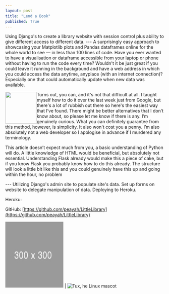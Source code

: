 ```yaml
---
layout: post
title: "Lend a Book"
published: True
---
```


Using Django's to create a library website with session control plus ability to give different access to different data. --- A surprisingly easy approach to showcasing your Matplotlib plots and Pandas dataframes online for the whole world to see — in less than 100 lines of code. Have you ever wanted to have a visualisation or dataframe accessible from your laptop or phone without having to run the code every time? Wouldn't it be just great if you could leave it running in the background and have a web address in which you could access the data anytime, anyplace (with an internet connection)? Especially one that could automatically update when new data was available.

<img align="left" width="100" height="100" src="../../../assets/images/duck.jpg">
Turns out, you can, and it's not that difficult at all. I taught myself how to do it over the last week just from Google, but there's a lot of rubbish out there so here's the easiest way that I’ve found. There might be better alternatives that I don’t know about, so please let me know if there is any. I’m genuinely curious. What you can definitely guarantee from this method, however, is simplicity. It also won't cost you a penny. I’m also absolutely not a web developer so I apologise in advance if I murdered any terminology.

This article doesn’t expect much from you, a basic understanding of Python will do. A little knowledge of HTML would be beneficial, but absolutely not essential. Understanding Flask already would make this a piece of cake, but if you know Flask you probably know how to do this already. The structure will look a little bit like this and you could genuinely have this up and going within the hour, no problem



--- Utilizing Django's admin site to populate site's data. Set up forms on website to delegate manipulation of data. Deploying to Heroku.

Heroku:

GitHub: [https://github.com/peayah/LittleLibrary](https://github.com/peayah/LittleLibrary)

![Tux, he Linux mascot](../assets/images/duck.jpg) | ![Tux, he Linux mascot](../../../assets/images/9x9.png)
